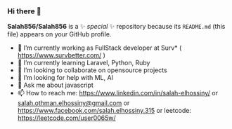 ### Hi there 👋


**Salah856/Salah856** is a ✨ _special_ ✨ repository because its `README.md` (this file) appears on your GitHub profile.


- 🔭 I’m currently working as FullStack developer at Surv* ( https://www.survbetter.com/ )
- 🌱 I’m currently learning Laravel, Python, Ruby
- 👯 I’m looking to collaborate on opensource projects
- 🤔 I’m looking for help with ML, AI
- 💬 Ask me about javascript
- 📫 How to reach me: https://www.linkedin.com/in/salah-elhossiny/ 
or salah.othman.elhossiny@gmail.com 
or https://www.facebook.com/salah.elhossiny.315 
or leetcode: https://leetcode.com/user0065w/


